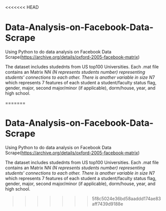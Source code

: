 <<<<<<< HEAD
# Data-Analysis-on-Facebook-Data-Scrape
Using Python to do data analysis on Facebook Data Scrape(https://archive.org/details/oxford-2005-facebook-matrix)

The dataset includes studednts from US top100 Universities. Each .mat file contains an Matrix N*N (N represents students number)
representing students' connections to each other. There is another variable in size N*7 which represents 7 features of each student
a student/faculty status flag, gender, major, second major/minor (if applicable), dorm/house, year, and high school.



=======
# Data-Analysis-on-Facebook-Data-Scrape

Using Python to do data analysis on Facebook Data Scrape(https://archive.org/details/oxford-2005-facebook-matrix)

The dataset includes studednts from US top100 Universities. Each .mat file contains an Matrix N*N (N represents students number)
representing students' connections to each other. There is another variable in size N*7 which represents 7 features of each student
a student/faculty status flag, gender, major, second major/minor (if applicable), dorm/house, year, and high school.



>>>>>>> 5f8c5024e36bd58aaddd174ae83aff7439d9188e
